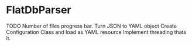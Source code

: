 FlatDbParser
============
TODO
	Number of files progress bar.
	Turn JSON to YAML object
	Create Configuration Class and load as YAML resource
	Implement threading
	thats it.